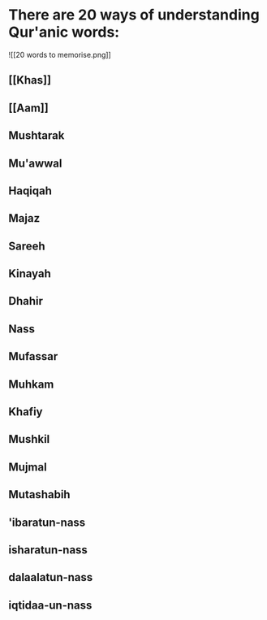 # There are 20 ways of understanding Qur'anic words:
![[20 words to memorise.png]]
## [[Khas]]
## [[Aam]]
## Mushtarak
## Mu'awwal
## Haqiqah
## Majaz
## Sareeh
## Kinayah
## Dhahir
## Nass
## Mufassar
## Muhkam
## Khafiy
## Mushkil
## Mujmal
## Mutashabih
## 'ibaratun-nass
## isharatun-nass
## dalaalatun-nass
## iqtidaa-un-nass